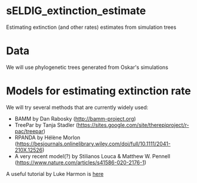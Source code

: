 # sELDIG_extinction_estimate
Estimating extinction (and other rates) estimates from simulation trees

# Data
We will use phylogenetic trees generated from Oskar's simulations

# Models for estimating extinction rate
We will try several methods that are currently widely used:
  * BAMM by Dan Rabosky (http://bamm-project.org)
  * TreePar by Tanja Stadler (https://sites.google.com/site/therepiproject/r-pac/treepar)
  * RPANDA by Hélène Morlon (https://besjournals.onlinelibrary.wiley.com/doi/full/10.1111/2041-210X.12526)
  * A very recent model(?) by Stilianos Louca & Matthew W. Pennell (https://www.nature.com/articles/s41586-020-2176-1)
  
A useful tutorial by Luke Harmon is [here](https://lukejharmon.github.io/ilhabela/instruction/2015/07/02/diversification-analysis-bamm-rpanda/)
